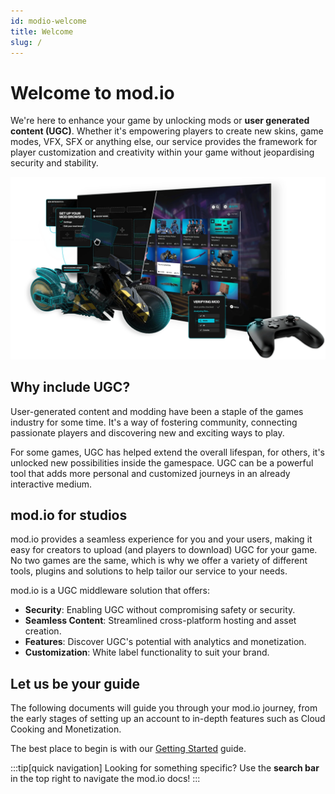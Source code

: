 ```yaml
---
id: modio-welcome
title: Welcome
slug: /
---
```


# Welcome to mod.io

We're here to enhance your game by unlocking mods or **user generated content (UGC)**. Whether it's empowering players to create new skins, game modes, VFX, SFX or anything else, our service provides the framework for player customization and creativity within your game without jeopardising security and stability.

![mod.io welcome image](img/ugc-cover.webp)

## Why include UGC?

User-generated content and modding have been a staple of the games industry for some time. It's a way of fostering community, connecting passionate players and discovering new and exciting ways to play.

For some games, UGC has helped extend the overall lifespan, for others, it's unlocked new possibilities inside the gamespace. UGC can be a powerful tool that adds more personal and customized journeys in an already interactive medium.

## mod.io for studios

mod.io provides a seamless experience for you and your users, making it easy for creators to upload (and players to download) UGC for your game. No two games are the same, which is why we offer a variety of different tools, plugins and solutions to help tailor our service to your needs. 

mod.io is a UGC middleware solution that offers:

* **Security**: Enabling UGC without compromising safety or security.
* **Seamless Content**: Streamlined cross-platform hosting and asset creation.
* **Features**: Discover UGC's potential with analytics and monetization.
* **Customization**: White label functionality to suit your brand.

## Let us be your guide 

The following documents will guide you through your mod.io journey, from the early stages of setting up an account to in-depth features such as Cloud Cooking and Monetization. 

The best place to begin is with our [Getting Started](/getting-started) guide.

:::tip[quick navigation]
Looking for something specific? Use the **search bar** in the top right to navigate the mod.io docs!
:::
